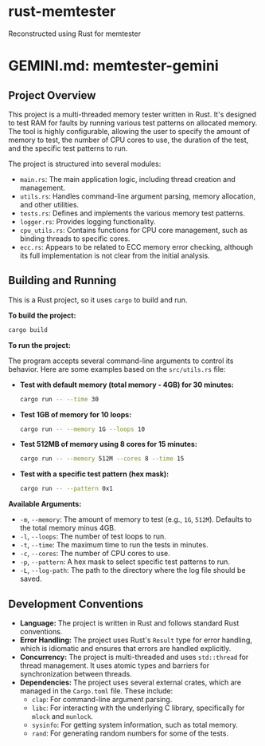 # rust-memtester
Reconstructed using Rust for memtester

# GEMINI.md: memtester-gemini

## Project Overview

This project is a multi-threaded memory tester written in Rust. It's designed to test RAM for faults by running various test patterns on allocated memory. The tool is highly configurable, allowing the user to specify the amount of memory to test, the number of CPU cores to use, the duration of the test, and the specific test patterns to run.

The project is structured into several modules:

*   `main.rs`: The main application logic, including thread creation and management.
*   `utils.rs`: Handles command-line argument parsing, memory allocation, and other utilities.
*   `tests.rs`: Defines and implements the various memory test patterns.
*   `logger.rs`: Provides logging functionality.
*   `cpu_utils.rs`: Contains functions for CPU core management, such as binding threads to specific cores.
*   `ecc.rs`: Appears to be related to ECC memory error checking, although its full implementation is not clear from the initial analysis.

## Building and Running

This is a Rust project, so it uses `cargo` to build and run.

**To build the project:**

```bash
cargo build
```

**To run the project:**

The program accepts several command-line arguments to control its behavior. Here are some examples based on the `src/utils.rs` file:

* **Test with default memory (total memory - 4GB) for 30 minutes:**

  ```bash
  cargo run -- --time 30
  ```

* **Test 1GB of memory for 10 loops:**

  ```bash
  cargo run -- --memory 1G --loops 10
  ```

* **Test 512MB of memory using 8 cores for 15 minutes:**

  ```bash
  cargo run -- --memory 512M --cores 8 --time 15
  ```

* **Test with a specific test pattern (hex mask):**

  ```bash
  cargo run -- --pattern 0x1
  ```

**Available Arguments:**

*   `-m`, `--memory`: The amount of memory to test (e.g., `1G`, `512M`). Defaults to the total memory minus 4GB.
*   `-l`, `--loops`: The number of test loops to run.
*   `-t`, `--time`: The maximum time to run the tests in minutes.
*   `-c`, `--cores`: The number of CPU cores to use.
*   `-p`, `--pattern`: A hex mask to select specific test patterns to run.
*   `-L`, `--log-path`: The path to the directory where the log file should be saved.

## Development Conventions

*   **Language:** The project is written in Rust and follows standard Rust conventions.
*   **Error Handling:** The project uses Rust's `Result` type for error handling, which is idiomatic and ensures that errors are handled explicitly.
*   **Concurrency:** The project is multi-threaded and uses `std::thread` for thread management. It uses atomic types and barriers for synchronization between threads.
*   **Dependencies:** The project uses several external crates, which are managed in the `Cargo.toml` file. These include:
    *   `clap`: For command-line argument parsing.
    *   `libc`: For interacting with the underlying C library, specifically for `mlock` and `munlock`.
    *   `sysinfo`: For getting system information, such as total memory.
    *   `rand`: For generating random numbers for some of the tests.

